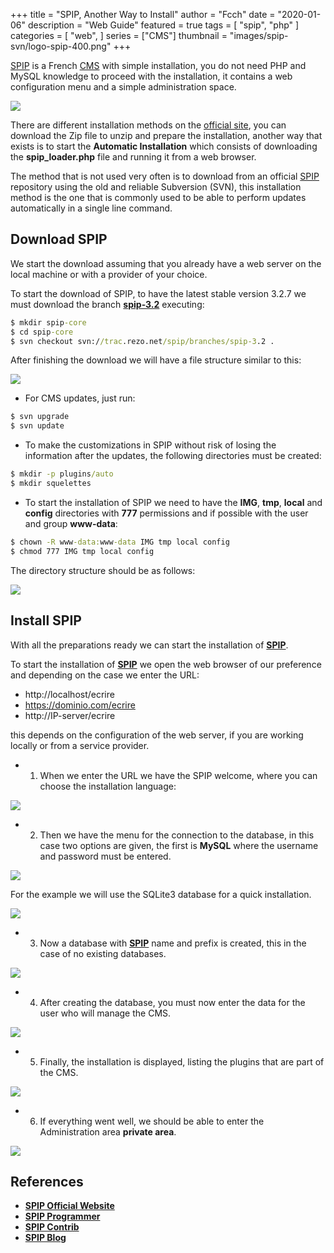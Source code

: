 +++
title = "SPIP, Another Way to Install"
author = "Fcch"
date = "2020-01-06"
description = "Web Guide"
featured = true
tags = [
    "spip",
    "php"
]
categories = [
    "web",
]
series = ["CMS"]
thumbnail = "images/spip-svn/logo-spip-400.png"
+++

[SPIP](https://www.spip.net/) is a French [CMS](https://es.wikipedia.org/wiki/Sistema_de_gesti%C3%B3n_de_contenidos) with simple installation, you do not need PHP and MySQL knowledge to proceed with the installation, it contains a web configuration menu and a simple administration space.

<!--more-->

![](/images/spip-svn/logo-spip-400.png)

There are different installation methods on the [official site](https://www.spip.net/es_download), you can download the Zip file to unzip and prepare the installation, another way that exists is to start the **Automatic Installation** which consists of downloading the **spip_loader.php** file and running it from a web browser.

The method that is not used very often is to download from an official [SPIP](https://www.spip.net/) repository using the old and reliable Subversion (SVN), this installation method is the one that is commonly used to be able to perform updates automatically in a single line command.

## Download SPIP

We start the download assuming that you already have a web server on the local machine or with a provider of your choice.

To start the download of SPIP, to have the latest stable version 3.2.7 we must download the branch [**spip-3.2**](https://www.spip.net/es_download) executing:

```cmd
$ mkdir spip-core
$ cd spip-core
$ svn checkout svn://trac.rezo.net/spip/branches/spip-3.2 .
```

After finishing the download we will have a file structure similar to this:

![](/images/spip-svn/spip-tree.png)

- For CMS updates, just run:

```cmd
$ svn upgrade
$ svn update 
```

- To make the customizations in SPIP without risk of losing the information after the updates, the following directories must be created:

```cmd
$ mkdir -p plugins/auto
$ mkdir squelettes
```

- To start the installation of SPIP we need to have the **IMG**, **tmp**, **local** and **config** directories with **777** permissions and if possible with the user and group **www-data**:

```cmd
$ chown -R www-data:www-data IMG tmp local config
$ chmod 777 IMG tmp local config
```

The directory structure should be as follows:

![](/images/spip-svn/spip-tree-complete.png)

## Install SPIP

With all the preparations ready we can start the installation of [**SPIP**](https://www.spip.net/).

To start the installation of [**SPIP**](https://www.spip.net/) we open the web browser of our preference and depending on the case we enter the URL:

- http://localhost/ecrire
- https://dominio.com/ecrire
- http://IP-server/ecrire

this depends on the configuration of the web server, if you are working locally or from a service provider.

- 1. When we enter the URL we have the SPIP welcome, where you can choose the installation language:

![](/images/spip-svn/spip-demo-01.png)

- 2. Then we have the menu for the connection to the database, in this case two options are given, the first is **MySQL** where the username and password must be entered.

![](/images/spip-svn/spip-demo-02.png)

For the example we will use the SQLite3 database for a quick installation.

![](/images/spip-svn/spip-demo-03.png)

- 3. Now a database with [**SPIP**](https://www.spip.net/) name and prefix is created, this in the case of no existing databases.

![](/images/spip-svn/spip-demo-04.png)

- 4. After creating the database, you must now enter the data for the user who will manage the CMS.

![](/images/spip-svn/spip-demo-05.png)

- 5. Finally, the installation is displayed, listing the plugins that are part of the CMS.

![](/images/spip-svn/spip-demo-06.png)

- 6. If everything went well, we should be able to enter the Administration area **private area**.

![](/images/spip-svn/spip-demo-07.png)

## References

- [**SPIP Official Website**](https://www.spip.net/en_rubrique25.html)
- [**SPIP Programmer**](https://programmer.spip.net/)
- [**SPIP Contrib**](https://contrib.spip.net/)
- [**SPIP Blog**](https://blog.spip.net/?lang=fr)